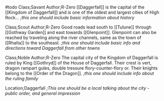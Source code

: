 #todo
Class;Savant Author;R-Zero
[[Daggerfall]] is the capital of the [[Kingdom of Daggerfall]] and is one of the oldest and largest cities of High Rock...
*;this one should include basic information about history*

Class;Scout Author;R-Zero
Good roads lead south to [[Tulune]] through [[Gothway Garden]] and east towards [[Glenpoint]]. Glenpoint can also be reached by traveling along the river channels, same as the town of [[Rhalta]] to the southeast.
*;this one should include basic info and directions toward Daggerfall from other towns*

Class;Noble Author;R-Zero
The capital city of the Kingdom of Daggerfall is ruled by King [[Gothryd]] of the House of Daggerfall. Their crest is vert, dragon rampart gules, double tressure flory-counter-flory or. Their knights belong to the [[Order of the Dragon]].
*;this one should include info about the ruling family*

Location;Daggerfall
*;This one should be a local talking about the city - public order, and general impression*
